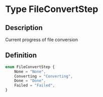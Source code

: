 # Type FileConvertStep

## Description

Current progress of file conversion

## Definition

```ts
enum FileConvertStep {
    None = "None",
    Converting = "Converting",
    Done = "Done",
    Failed = "Failed",
}
```

